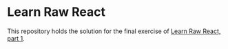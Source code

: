 # Learn Raw React

This repository holds the solution for the final exercise of [Learn Raw React, part 1]().
